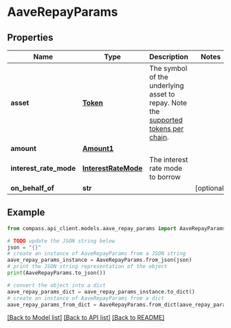 # AaveRepayParams


## Properties

Name | Type | Description | Notes
------------ | ------------- | ------------- | -------------
**asset** | [**Token**](Token.md) | The symbol of the underlying asset to repay. Note the [supported tokens per chain](/#/#token-table). | 
**amount** | [**Amount1**](Amount1.md) |  | 
**interest_rate_mode** | [**InterestRateMode**](InterestRateMode.md) | The interest rate mode to borrow | 
**on_behalf_of** | **str** |  | [optional] 

## Example

```python
from compass.api_client.models.aave_repay_params import AaveRepayParams

# TODO update the JSON string below
json = "{}"
# create an instance of AaveRepayParams from a JSON string
aave_repay_params_instance = AaveRepayParams.from_json(json)
# print the JSON string representation of the object
print(AaveRepayParams.to_json())

# convert the object into a dict
aave_repay_params_dict = aave_repay_params_instance.to_dict()
# create an instance of AaveRepayParams from a dict
aave_repay_params_from_dict = AaveRepayParams.from_dict(aave_repay_params_dict)
```
[[Back to Model list]](../README.md#documentation-for-models) [[Back to API list]](../README.md#documentation-for-api-endpoints) [[Back to README]](../README.md)


